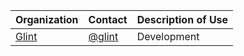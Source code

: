 | Organization                             | Contact                                      | Description of Use            |
|------------------------------------------|----------------------------------------------| ----------------------------- |
| [Glint](https://glint.io)                | [@glint](https://github.com/glint)           | Development                   |
